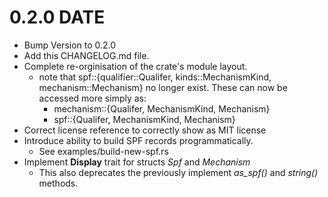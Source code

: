 0.2.0 DATE
==========

- Bump Version to 0.2.0
- Add this CHANGELOG.md file.
- Complete re-orginisation of the crate's module layout.
  - note that spf::{qualifier::Qualifer, kinds::MechanismKind, mechanism::Mechanism} no longer exist. These can now be accessed more simply as: 
    -  mechanism::{Qualifer, MechanismKind, Mechanism} 
    - spf::{Qualifer, MechanismKind, Mechanism}
- Correct license reference to correctly show as MIT license
- Introduce ability to build SPF records programmatically. 
  - See examples/build-new-spf.rs
- Implement **Display** trait for structs *Spf* and *Mechanism*
  - This also deprecates the previously implement *as_spf()* and *string()* methods.

